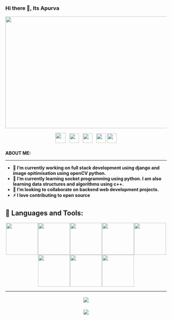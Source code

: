 ### Hi there 👋, Its Apurva

<img src="https://thumbs.gfycat.com/DampBigCusimanse-size_restricted.gif" width="2000" height="350" align="center">
<p align='center'>
<a href="https://www.hackerrank.com/apurva721034"><img height="32" src="https://upload.wikimedia.org/wikipedia/commons/6/65/HackerRank_logo.png"></a>&nbsp;&nbsp;
<a href="https://twitter.com/JyotiApurva"><img height="30" src="https://github.com/WaylonWalker/WaylonWalker/blob/main/icon/twitter.png?raw=true"></a>&nbsp;&nbsp;
<a href="https://www.instagram.com/drpaul721034/?hl=en"><img height="30" src="https://github.com/WaylonWalker/WaylonWalker/blob/main/icon/instagram.jpg?raw=true"></a>&nbsp;&nbsp;
<a href="https://www.facebook.com/hideki.ryuka"><img height="30" src="https://upload.wikimedia.org/wikipedia/commons/0/05/Facebook_Logo_%282019%29.png"></a>
<a href="https://www.linkedin.com/in/apurva-jyoti-paul-9179b9202/"><img height="30" src="https://github.com/WaylonWalker/WaylonWalker/blob/main/icon/linkedin.png?raw=true"></a>
</p>


<p>
<h4>   ABOUT ME:
 
  ___

- 🔭 I’m currently working on  full stack development using django and image opitimisation using openCV python.
- 🌱 I’m currently learning socket programming using python. I am also learning data structures and algorithms using c++.
- 👯 I’m looking to collaborate on backend web development projects.
- ⚡ I love contributing to open source

## 🧰 Languages and Tools:
<p align="center">
<img src="https://media.giphy.com/media/XAxylRMCdpbEWUAvr8/giphy.gif" width="100" height="100"><img src="https://media.giphy.com/media/fsEaZldNC8A1PJ3mwp/giphy.gif" width="100" height="100"><img src="https://media.giphy.com/media/IdyAQJVN2kVPNUrojM/giphy.gif" width="100" height="100"><img src="https://static.djangoproject.com/img/logos/django-logo-negative.png" width="100" height="100"><img src="https://media.giphy.com/media/ln7z2eWriiQAllfVcn/giphy.gif" width="100" height="100"><img src="https://media3.giphy.com/media/KAq5w47R9rmTuvWOWa/giphy.gif" width="100" height="100"><img src="https://miro.medium.com/max/800/0*3UD56f1LXF3Q8IrO.gif" width="100" height="100"><img src="https://media.giphy.com/media/vISmwpBJUNYzukTnVx/giphy.gif" width="100" height="100"></p>


___

<p align="center">
<img src="https://github-readme-stats.vercel.app/api?username=Apurva-Jyoti-paul&show_icons=true&theme=tokyonight" style="margin:4px"></p>
<p align="center">
<img src="https://github-readme-stats.vercel.app/api/top-langs/?username=Apurva-Jyoti-paul&theme=tokyonight" style="margin:4px"></p>


</p>
